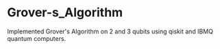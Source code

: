 # Grover-s_Algorithm
Implemented Grover's Algorithm on 2 and 3 qubits using qiskit and IBMQ quantum computers.
